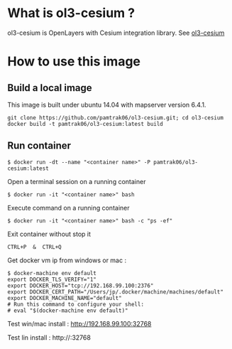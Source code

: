 # What is ol3-cesium ?
ol3-cesium is OpenLayers with Cesium integration library.
See [ol3-cesium](http://openlayers.org/ol3-cesium/)

# How to use this image

## Build a local image

This image is built under ubuntu 14.04 with mapserver version 6.4.1.
```
git clone https://github.com/pamtrak06/ol3-cesium.git; cd ol3-cesium
docker build -t pamtrak06/ol3-cesium:latest build
```

## Run container

```
$ docker run -dt --name "<container name>" -P pamtrak06/ol3-cesium:latest
```

Open a terminal session on a running container
```
$ docker run -it "<container name>" bash
```

Execute command on a running container
```
$ docker run -it "<container name>" bash -c "ps -ef"
```

Exit container without stop it
```
CTRL+P  &  CTRL+Q
```

Get docker vm ip from windows or mac : 
```
$ docker-machine env default
export DOCKER_TLS_VERIFY="1"
export DOCKER_HOST="tcp://192.168.99.100:2376"
export DOCKER_CERT_PATH="/Users/jp/.docker/machine/machines/default"
export DOCKER_MACHINE_NAME="default"
# Run this command to configure your shell: 
# eval "$(docker-machine env default)"
```

Test win/mac install  : http://192.168.99.100:32768

Test lin install      : http://<host ip>:32768
